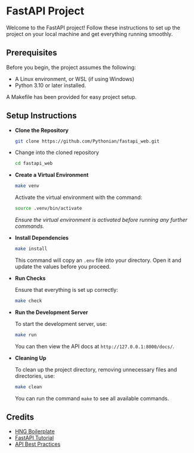 # FastAPI Project

Welcome to the FastAPI project! Follow these instructions to set up the project on your local machine and get everything running smoothly.

## Prerequisites

Before you begin, the project assumes the following:

- A Linux environment, or WSL (if using Windows)
- Python 3.10 or later installed.

A Makefile has been provided for easy project setup.

## Setup Instructions

- **Clone the Repository**

   ```bash
   git clone https://github.com/Pythonian/fastapi_web.git
   ```

- Change into the cloned repository

   ```bash
   cd fastapi_web
   ```

- **Create a Virtual Environment**

   ```bash
   make venv
   ```

   Activate the virtual environment with the command:

   ```bash
   source .venv/bin/activate
   ```

   *Ensure the virtual environment is activated before running any further commands.*

- **Install Dependencies**

   ```bash
   make install
   ```

   This command will copy an `.env` file into your directory. Open it and update the values before you proceed.

- **Run Checks**

   Ensure that everything is set up correctly:

   ```bash
   make check
   ```

- **Run the Development Server**

   To start the development server, use:

   ```bash
   make run
   ```

   You can then view the API docs at `http://127.0.0.1:8000/docs/`.

- **Cleaning Up**

   To clean up the project directory, removing unnecessary files and directories, use:

   ```bash
   make clean
   ```

   You can run the command `make` to see all available commands.

## Credits

- [HNG Boilerplate](https://github.com/hngprojects/hng_boilerplate_python_fastapi_web)
- [FastAPI Tutorial](https://www.youtube.com/playlist?list=PLEt8Tae2spYnHy378vMlPH--87cfeh33P)
- [API Best Practices](https://github.com/saifaustcse/api-best-practices)
